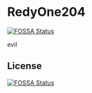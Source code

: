 # RedyOne204
[![FOSSA Status](https://app.fossa.io/api/projects/git%2Bgithub.com%2FRedyone204%2FRedyOne204.svg?type=shield)](https://app.fossa.io/projects/git%2Bgithub.com%2FRedyone204%2FRedyOne204?ref=badge_shield)

evil


## License
[![FOSSA Status](https://app.fossa.io/api/projects/git%2Bgithub.com%2FRedyone204%2FRedyOne204.svg?type=large)](https://app.fossa.io/projects/git%2Bgithub.com%2FRedyone204%2FRedyOne204?ref=badge_large)
